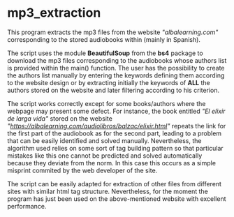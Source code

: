 # mp3_extraction
This program extracts the mp3 files from the website *"albalearning.com"* corresponding to the stored audiobooks within (mainly in Spanish).

The script uses the module **BeautifulSoup** from the **bs4** package to download the mp3 files corresponding to the audiobooks whose authors list is provided within the main() function. The user has the possibility to create the authors list manually by entering the keywords defining them according to the website design or by extracting initially the keywords of **ALL** the authors stored on the website and later filtering according to his criterion.

The script works correctly except for some books/authors where the webpage may present some defect. For instance, the book entitled *"El elixir de larga vida"* stored on the website *"https://albalearning.com/audiolibros/balzac/elixir.html"* repeats the link for the first part of the audiobook as for the second part, leading to a problem that can be easily identified and solved manually. Nevertheless, the algorithm used relies on some sort of tag building pattern so that particular mistakes like this one cannot be predicted and solved automatically because they deviate from the norm. In this case this occurs as a simple misprint commited by the web developer of the site.

The script can be easily adapted for extraction of other files from different sites with similar html tag structure. Nevertheless, for the moment the program has just been used on the above-mentioned website with excellent performance.